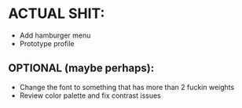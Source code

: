 # ACTUAL SHIT:

- Add hamburger menu
- Prototype profile

## OPTIONAL (maybe perhaps):

- Change the font to something that has more than 2 fuckin weights
- Review color palette and fix contrast issues
